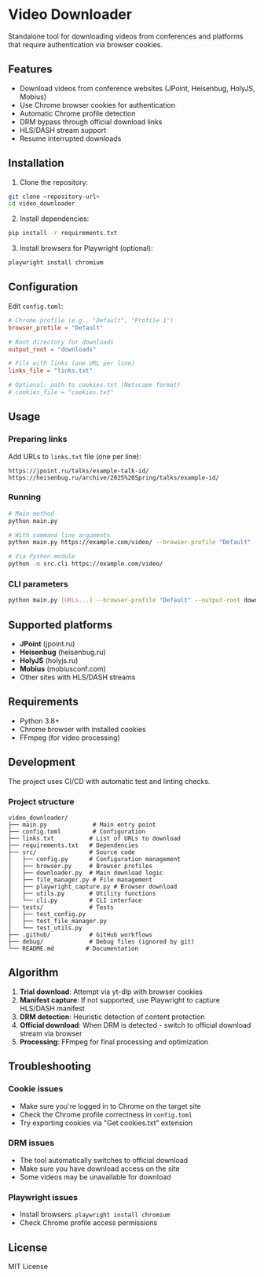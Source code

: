 # Video Downloader

Standalone tool for downloading videos from conferences and platforms that require authentication via browser cookies.

## Features

- Download videos from conference websites (JPoint, Heisenbug, HolyJS, Mobius)
- Use Chrome browser cookies for authentication
- Automatic Chrome profile detection
- DRM bypass through official download links
- HLS/DASH stream support
- Resume interrupted downloads

## Installation

1. Clone the repository:
```bash
git clone <repository-url>
cd video_downloader
```

2. Install dependencies:
```bash
pip install -r requirements.txt
```

3. Install browsers for Playwright (optional):
```bash
playwright install chromium
```

## Configuration

Edit `config.toml`:

```toml
# Chrome profile (e.g., "Default", "Profile 1")
browser_profile = "Default"

# Root directory for downloads
output_root = "downloads"

# File with links (one URL per line)
links_file = "links.txt"

# Optional: path to cookies.txt (Netscape format)
# cookies_file = "cookies.txt"
```

## Usage

### Preparing links

Add URLs to `links.txt` file (one per line):
```
https://jpoint.ru/talks/example-talk-id/
https://heisenbug.ru/archive/2025%20Spring/talks/example-id/
```

### Running

```bash
# Main method
python main.py

# With command line arguments
python main.py https://example.com/video/ --browser-profile "Default"

# Via Python module
python -m src.cli https://example.com/video/
```

### CLI parameters

```bash
python main.py [URLs...] --browser-profile "Default" --output-root downloads/
```

## Supported platforms

- **JPoint** (jpoint.ru)
- **Heisenbug** (heisenbug.ru)
- **HolyJS** (holyjs.ru)
- **Mobius** (mobiusconf.com)
- Other sites with HLS/DASH streams

## Requirements

- Python 3.8+
- Chrome browser with installed cookies
- FFmpeg (for video processing)

## Development

The project uses CI/CD with automatic test and linting checks.

### Project structure

```
video_downloader/
├── main.py             # Main entry point
├── config.toml         # Configuration
├── links.txt          # List of URLs to download
├── requirements.txt   # Dependencies
├── src/               # Source code
│   ├── config.py      # Configuration management
│   ├── browser.py     # Browser profiles
│   ├── downloader.py  # Main download logic
│   ├── file_manager.py # File management
│   ├── playwright_capture.py # Browser download
│   ├── utils.py       # Utility functions
│   └── cli.py         # CLI interface
├── tests/             # Tests
│   ├── test_config.py
│   ├── test_file_manager.py
│   └── test_utils.py
├── .github/           # GitHub workflows
├── debug/             # Debug files (ignored by git)
└── README.md         # Documentation
```

## Algorithm

1. **Trial download**: Attempt via yt-dlp with browser cookies
2. **Manifest capture**: If not supported, use Playwright to capture HLS/DASH manifest
3. **DRM detection**: Heuristic detection of content protection
4. **Official download**: When DRM is detected - switch to official download stream via browser
5. **Processing**: FFmpeg for final processing and optimization

## Troubleshooting

### Cookie issues
- Make sure you're logged in to Chrome on the target site
- Check the Chrome profile correctness in `config.toml`
- Try exporting cookies via "Get cookies.txt" extension

### DRM issues
- The tool automatically switches to official download
- Make sure you have download access on the site
- Some videos may be unavailable for download

### Playwright issues
- Install browsers: `playwright install chromium`
- Check Chrome profile access permissions

## License

MIT License
